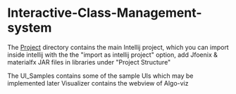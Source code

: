 # Interactive-Class-Management-system

The [Project](https://github.com/lonnewolf120/Interactive-Class-Management-system/Project) directory contains the main Intellij project, which you can import inside intellij with the the "import as intellij project" option, add Jfoenix & materialfx JAR files in libraries under "Project Structure"

The UI_Samples contains some of the sample UIs which may be implemented later 
Visualizer contains the webview of Algo-viz

